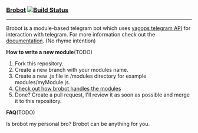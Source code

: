 

###	**[Brobot](https://knock-in.github.io/brobot)**	[![Build Status](https://travis-ci.org/knock-in/brobot.svg?branch=master)](https://travis-ci.org/knock-in/brobot)
----------
Brobot is a module-based telegram bot which uses [yagops telegram API](https://github.com/yagop/node-telegram-bot-api) for interaction with telegram. For more information check out the [documentation](https://knock-in.github.io/brobot). (No rhyme intention)


**How to write a new module**(TODO)

 1. Fork this repository.
 2. Create a new branch with your modules name.
 3. Create a new .js file in /modules directory for example modules/myModule.js.
 4. [Check out how brobot handles the modules](https://knock-in.github.io/brobot/moduleExample.html)
 5. Done? Create a pull request, I'll review it as soon as possible and merge it to this repository.
 
**FAQ**(TODO)

Is brobot my personal bro? Brobot can be anything for you.